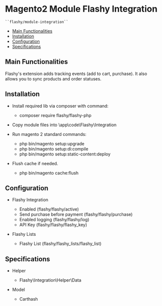 # Magento2 Module Flashy Integration

    ``flashy/module-integration``

 - [Main Functionalities](#markdown-header-main-functionalities)
 - [Installation](#markdown-header-installation)
 - [Configuration](#markdown-header-configuration)
 - [Specifications](#markdown-header-specifications)


## Main Functionalities
Flashy's extension adds tracking events (add to cart, purchase). It also allows you to sync products and order statuses.

## Installation
 - Install required lib via composer with command:
    - composer require flashy/flashy-php

 - Copy module files into \app\code\Flashy\Integration

 - Run magento 2 standard commands:
    - php bin/magento setup:upgrade
    - php bin/magento setup:di:compile
    - php bin/magento setup:static-content:deploy

 - Flush cache if needed.
    - php bin/magento cache:flush

## Configuration
        
 - Flashy Integration
    - Enabled (flashy/flashy/active)
    - Send purchase before payment (flashy/flashy/purchase)
    - Enabled logging (flashy/flashy/log)
    - API Key (flashy/flashy/flashy_key)
 
 - Flashy Lists
    - Flashy List (flashy/flashy_lists/flashy_list)


## Specifications

 - Helper
    - Flashy\Integration\Helper\Data

 - Model
    - Carthash

